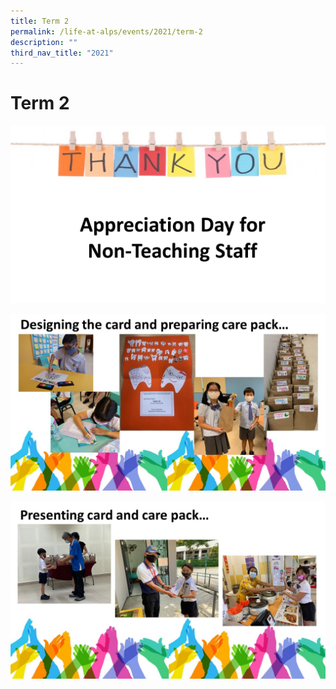 ```yaml
---
title: Term 2
permalink: /life-at-alps/events/2021/term-2
description: ""
third_nav_title: "2021"
---
```

# **Term 2**

![](/images/app%20Slide1.jpg)

![](/images/app%20Slide2.jpg)

![](/images/app%20Slide3.jpg)